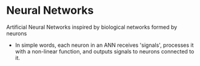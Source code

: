 # Neural Networks

Artificial Neural Networks inspired by biological networks formed by neurons

- In simple words, each neuron in an ANN receives 'signals', processes it with a non-linear function, and outputs signals to neurons connected to it.